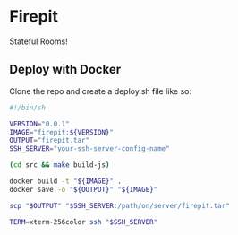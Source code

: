 
# Firepit

Stateful Rooms!


## Deploy with Docker

Clone the repo and create a deploy.sh file like so:
```sh
#!/bin/sh

VERSION="0.0.1"
IMAGE="firepit:${VERSION}"
OUTPUT="firepit.tar"
SSH_SERVER="your-ssh-server-config-name"

(cd src && make build-js)

docker build -t "${IMAGE}" .
docker save -o "${OUTPUT}" "${IMAGE}"

scp "$OUTPUT" "$SSH_SERVER:/path/on/server/firepit.tar"

TERM=xterm-256color ssh "$SSH_SERVER"

```


